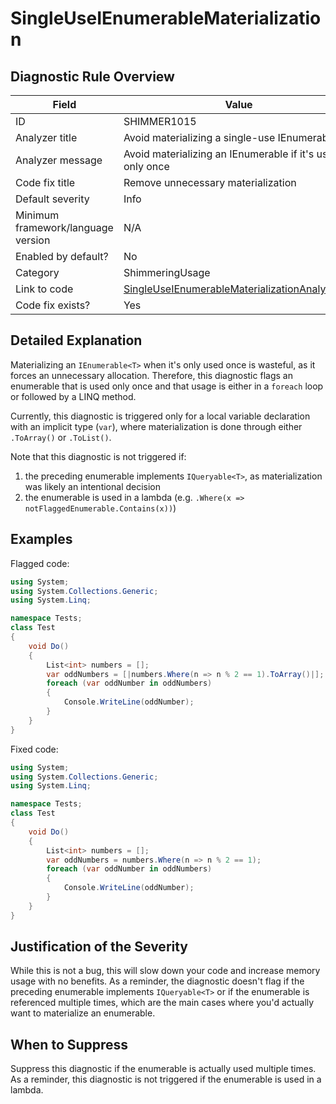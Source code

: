 # SingleUseIEnumerableMaterialization

## Diagnostic Rule Overview

| Field                              | Value
|------------------------------------|-------
| ID                                 | SHIMMER1015
| Analyzer title                     | Avoid materializing a single-use IEnumerable
| Analyzer message                   | Avoid materializing an IEnumerable if it's used only once
| Code fix title                     | Remove unnecessary materialization
| Default severity                   | Info
| Minimum framework/language version | N/A
| Enabled by default?                | No
| Category                           | ShimmeringUsage
| Link to code                       | [SingleUseIEnumerableMaterializationAnalyzer.cs](../../src/Shimmering.Analyzers/UsageRules/SingleUseIEnumerableMaterialization/SingleUseIEnumerableMaterializationAnalyzer.cs)
| Code fix exists?                   | Yes

## Detailed Explanation

Materializing an `IEnumerable<T>` when it's only used once is wasteful, as it forces an unnecessary allocation. Therefore, this diagnostic flags an enumerable that is used only once and that usage is either in a `foreach` loop or followed by a LINQ method.

Currently, this diagnostic is triggered only for a local variable declaration with an implicit type (`var`), where materialization is done through either `.ToArray()` or `.ToList()`.

Note that this diagnostic is not triggered if:
1. the preceding enumerable implements `IQueryable<T>`, as materialization was likely an intentional decision
2. the enumerable is used in a lambda (e.g. `.Where(x => notFlaggedEnumerable.Contains(x))`)

## Examples

Flagged code:
```cs
using System;
using System.Collections.Generic;
using System.Linq;

namespace Tests;
class Test
{
    void Do()
    {
        List<int> numbers = [];
        var oddNumbers = [|numbers.Where(n => n % 2 == 1).ToArray()|];
        foreach (var oddNumber in oddNumbers)
        {
            Console.WriteLine(oddNumber);
        }
    }
}
```

Fixed code:
```cs
using System;
using System.Collections.Generic;
using System.Linq;

namespace Tests;
class Test
{
    void Do()
    {
        List<int> numbers = [];
        var oddNumbers = numbers.Where(n => n % 2 == 1);
        foreach (var oddNumber in oddNumbers)
        {
            Console.WriteLine(oddNumber);
        }
    }
}
```

## Justification of the Severity

While this is not a bug, this will slow down your code and increase memory usage with no benefits. As a reminder, the diagnostic doesn't flag if the preceding enumerable implements `IQueryable<T>` or if the enumerable is referenced multiple times, which are the main cases where you'd actually want to materialize an enumerable.

## When to Suppress

Suppress this diagnostic if the enumerable is actually used multiple times. As a reminder, this diagnostic is not triggered if the enumerable is used in a lambda.
